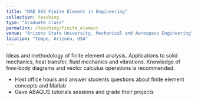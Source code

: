 ```yaml
---
title: "MAE 503 Finite Element in Engineering"
collection: teaching
type: "Graduate class"
permalink: /teaching/finite_element
venue: "Arizona State University, Mechanical and Aerospace Engineering"
location: "Tempe, Arizona, USA"
---
```


Ideas and methodology of finite element analysis. Applications to solid mechanics, heat transfer, fluid mechanics and vibrations. Knowledge of free-body diagrams and vector calculus operations is recommended.

- Host office hours and answer students questions about finite element concepts and Matlab
- Gave ABAQUS tutorials sessions and grade their projects